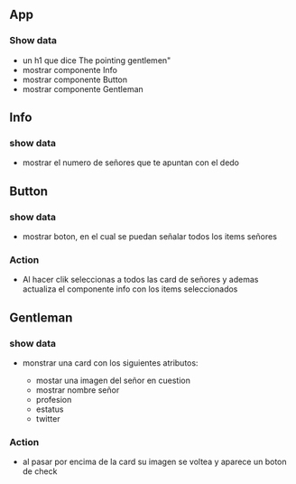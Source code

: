## App

### Show data

- un h1 que dice The pointing gentlemen"
- mostrar componente Info
- mostrar componente Button
- mostrar componente Gentleman

## Info

### show data

- mostrar el numero de señores que te apuntan con el dedo

## Button

### show data

- mostrar boton, en el cual se puedan señalar todos los items señores

### Action

- Al hacer clik seleccionas a todos las card de señores y ademas actualiza el componente info con los items seleccionados

## Gentleman

### show data

- monstrar una card con los siguientes atributos:

  - mostar una imagen del señor en cuestion
  - mostrar nombre señor
  - profesion
  - estatus
  - twitter

### Action

- al pasar por encima de la card su imagen se voltea y aparece un boton de check
